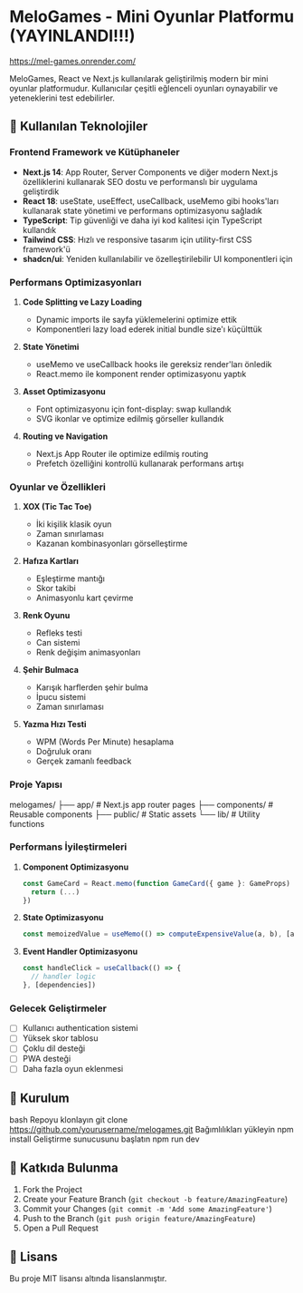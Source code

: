 # MeloGames - Mini Oyunlar Platformu (YAYINLANDI!!!)


https://mel-games.onrender.com/


MeloGames, React ve Next.js kullanılarak geliştirilmiş modern bir mini oyunlar platformudur. Kullanıcılar çeşitli eğlenceli oyunları oynayabilir ve yeteneklerini test edebilirler.

## 🚀 Kullanılan Teknolojiler

### Frontend Framework ve Kütüphaneler
- **Next.js 14**: App Router, Server Components ve diğer modern Next.js özelliklerini kullanarak SEO dostu ve performanslı bir uygulama geliştirdik
- **React 18**: useState, useEffect, useCallback, useMemo gibi hooks'ları kullanarak state yönetimi ve performans optimizasyonu sağladık
- **TypeScript**: Tip güvenliği ve daha iyi kod kalitesi için TypeScript kullandık
- **Tailwind CSS**: Hızlı ve responsive tasarım için utility-first CSS framework'ü
- **shadcn/ui**: Yeniden kullanılabilir ve özelleştirilebilir UI komponentleri için

### Performans Optimizasyonları
1. **Code Splitting ve Lazy Loading**
   - Dynamic imports ile sayfa yüklemelerini optimize ettik
   - Komponentleri lazy load ederek initial bundle size'ı küçülttük

2. **State Yönetimi**
   - useMemo ve useCallback hooks ile gereksiz render'ları önledik
   - React.memo ile komponent render optimizasyonu yaptık

3. **Asset Optimizasyonu**
   - Font optimizasyonu için font-display: swap kullandık
   - SVG ikonlar ve optimize edilmiş görseller kullandık

4. **Routing ve Navigation**
   - Next.js App Router ile optimize edilmiş routing
   - Prefetch özelliğini kontrollü kullanarak performans artışı

### Oyunlar ve Özellikleri
1. **XOX (Tic Tac Toe)**
   - İki kişilik klasik oyun
   - Zaman sınırlaması
   - Kazanan kombinasyonları görselleştirme

2. **Hafıza Kartları**
   - Eşleştirme mantığı
   - Skor takibi
   - Animasyonlu kart çevirme

3. **Renk Oyunu**
   - Refleks testi
   - Can sistemi
   - Renk değişim animasyonları

4. **Şehir Bulmaca**
   - Karışık harflerden şehir bulma
   - İpucu sistemi
   - Zaman sınırlaması

5. **Yazma Hızı Testi**
   - WPM (Words Per Minute) hesaplama
   - Doğruluk oranı
   - Gerçek zamanlı feedback

### Proje Yapısı

melogames/
├── app/ # Next.js app router pages
├── components/ # Reusable components
├── public/ # Static assets
└── lib/ # Utility functions


### Performans İyileştirmeleri
1. **Component Optimizasyonu**
   ```typescript
   const GameCard = React.memo(function GameCard({ game }: GameProps) {
     return (...)
   })
   ```

2. **State Optimizasyonu**
   ```typescript
   const memoizedValue = useMemo(() => computeExpensiveValue(a, b), [a, b])
   ```

3. **Event Handler Optimizasyonu**
   ```typescript
   const handleClick = useCallback(() => {
     // handler logic
   }, [dependencies])
   ```

### Gelecek Geliştirmeler
- [ ] Kullanıcı authentication sistemi
- [ ] Yüksek skor tablosu
- [ ] Çoklu dil desteği
- [ ] PWA desteği
- [ ] Daha fazla oyun eklenmesi

## 🚀 Kurulum
bash
Repoyu klonlayın
git clone https://github.com/yourusername/melogames.git
Bağımlılıkları yükleyin
npm install
Geliştirme sunucusunu başlatın
npm run dev


## 🤝 Katkıda Bulunma
1. Fork the Project
2. Create your Feature Branch (`git checkout -b feature/AmazingFeature`)
3. Commit your Changes (`git commit -m 'Add some AmazingFeature'`)
4. Push to the Branch (`git push origin feature/AmazingFeature`)
5. Open a Pull Request

## 📝 Lisans
Bu proje MIT lisansı altında lisanslanmıştır.
